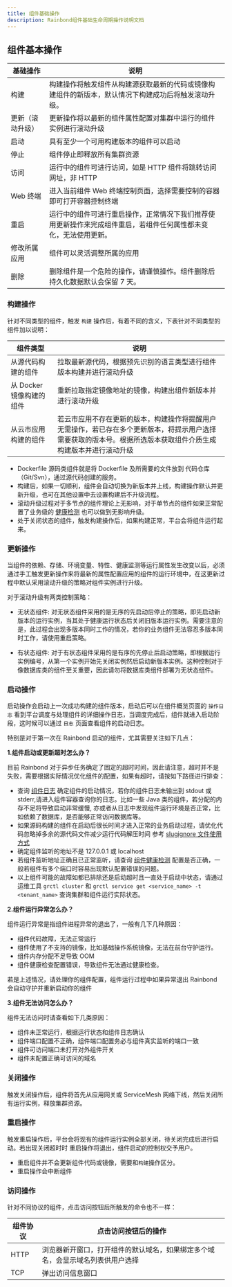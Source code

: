 ```yaml
---
title: 组件基础操作
description: Rainbond组件基础生命周期操作说明文档
---
```


## 组件基本操作

| 基础操作         | 说明                                                                                                             |
| ---------------- | ---------------------------------------------------------------------------------------------------------------- |
| 构建             | 构建操作将触发组件从构建源获取最新的代码或镜像构建组件的新版本，默认情况下构建成功后将触发滚动升级。        |
| 更新（滚动升级） | 更新操作将以最新的组件属性配置对集群中运行的组件实例进行滚动升级                                                 |
| 启动             | 具有至少一个可用构建版本的组件可以启动                                                                           |
| 停止             | 组件停止即释放所有集群资源                                                                                       |
| 访问             | 运行中的组件可进行访问，如是 HTTP 组件将跳转访问网址，非 HTTP                                                    |
| Web 终端         | 进入当前组件 Web 终端控制页面，选择需要控制的容器即可打开容器控制终端                                            |
| 重启             | 运行中的组件可进行重启操作，正常情况下我们推荐使用更新操作来完成组件重启，若组件任何属性都未变化，无法使用更新。 |
| 修改所属应用     | 组件可以灵活调整所属的应用                                                                                       |
| 删除             | 删除组件是一个危险的操作，请谨慎操作。组件删除后持久化数据默认会保留 7 天。                                      |

### 构建操作

针对不同类型的组件，触发 `构建` 操作后，有着不同的含义，下表针对不同类型的组件加以说明：

| 组件类型                 | 说明                                                                                                                                                             |
| ------------------------ | ---------------------------------------------------------------------------------------------------------------------------------------------------------------- |
| 从源代码构建的组件       | 拉取最新源代码，根据预先识别的语言类型进行组件版本构建并进行滚动升级                                                                                             |
| 从 Docker 镜像构建的组件 | 重新拉取指定镜像地址的镜像，构建出组件新版本并进行滚动升级                                                                                                       |
| 从云市应用构建的组件     | 若云市应用不存在更新的版本，构建操作将提醒用户无需操作，若已存在多个更新版本，将提示用户选择需要获取的版本号。根据所选版本获取组件介质生成构建版本并进行滚动升级 |

- Dockerfile 源码类组件就是将 Dockerfile 及所需要的文件放到 代码仓库（Git/Svn），通过源代码创建的服务。
- 构建后，如果一切顺利，组件会自动切换为新版本并上线，构建操作默认并更新升级，也可在其他设置中去设置构建后不升级流程。
- 滚动升级过程对于多节点的组件理论上无影响，对于单节点的组件如果正常配置了业务级的 [健康检测](/docs/use-manual/component-manage/other/) 也可以做到无影响升级。
- 处于关闭状态的组件，触发构建操作后，如果构建正常，平台会将组件运行起来。
### 更新操作

当组件的依赖、存储、环境变量、特性、健康监测等运行属性发生改变以后，必须通过手工触发更新操作来将最新的属性配置应用的组件的运行环境中，在这更新过程中默认采用滚动升级的策略对组件实例进行升级。

对于滚动升级有两类控制策略：
* 无状态组件: 对无状态组件采用的是无序的先启动后停止的策略，即先启动新版本的运行实例，当其处于健康运行状态后关闭旧版本运行实例。需要注意的是，此过程会出现多版本同时工作的情况，若你的业务组件无法容忍多版本同时工作，请使用重启策略。

* 有状态组件: 对于有状态组件采用的是有序的先停止后启动策略，即根据运行实例编号，从第一个实例开始先关闭实例然后启动新版本实例。这种控制对于像数据库类的组件至关重要，因此请勿将数据库类组件部署为无状态组件。

### 启动操作

启动操作会启动上一次成功构建的组件版本，启动后可以在组件概览页面的 `操作日志` 看到平台调度与处理组件的详细操作日志，当调度完成后，组件就进入启动阶段，这时候可以通过 `日志` 页面查看组件的启动日志。

特别是对于第一次在 Rainbond 启动的组件，尤其需要关注如下几点：

**1.组件启动或更新超时怎么办？**

目前 Rainbond 对于异步任务确定了固定的超时时间，因此请注意，超时并不是失败，需要根据实际情况优化组件的配置，如果有超时，请按如下路径进行排查：
- 查询 [组件日志](../service-log#组件运行日志) 确定组件的启动情况，若你的组件日志未输出到 stdout 或 stderr,请进入组件容器查询你的日志。比如一些 Java 类的组件，若分配的内存不足将导致启动非常缓慢, 亦或者从日志中发现组件运行环境是否正常，比如依赖了数据库，是否能够正常访问数据库等。
- 如果源码构建的组件在启动后很长时间才进入正常的业务启动过程，请优化代码忽略掉多余的源代码文件减少运行代码解压时间 参考 [slugignore 文件使用方式](/docs/use-manual/component-create/language-support/slugignore)
- 确定组件监听的地址不是 127.0.0.1 或 localhost
- 若组件监听地址正确且已正常监听，请查询 [组件健康检测](/docs/use-manual/component-manage/other/) 配置是否正确，一般若组件有多个端口时容易出现默认配置错误的问题。
- 以上组件可能的故障如都已排除还是启动超时且一直处于启动中状态，请通过运维工具 `grctl cluster` 和 `grctl service get <service_name> -t <tenant_name>` 查询集群和组件运行实际状态。

**2.组件运行异常怎么办？**

组件运行异常是指组件进程异常的退出了，一般有几下几种原因：

- 组件代码故障，无法正常运行
- 组件使用了不支持的镜像，比如基础操作系统镜像，无法在前台守护运行。
- 组件内存分配不足导致 OOM
- 组件健康检查配置错误，导致组件无法通过健康检查。

若是上述情况，请处理你的组件配置，组件运行过程中如果异常退出 Rainbond 会自动守护并重新启动你的组件

**3.组件无法访问怎么办？**

组件无法访问时请查看如下几类原因：

- 组件未正常运行，根据运行状态和组件日志确认
- 组件端口配置不正确，组件端口配置务必与组件真实监听的端口一致
- 组件可访问端口未打开对外组件开关
- 组件未配置正确可访问的域名

### 关闭操作

触发关闭操作后，组件将首先从应用网关或 ServiceMesh 网络下线，然后关闭所有运行实例，释放集群资源。

### 重启操作

触发重启操作后，平台会将现有的组件运行实例全部关闭，待关闭完成后进行启动。若出现关闭超时时 重启操作将退出，组件启动的控制权交予用户。

- 重启组件并不会更新组件代码或镜像，需要和`构建`操作区分。
- 重启操作会中断组件

### 访问操作

针对不同协议的组件，点击访问按钮后所触发的命令也不一样：

| 组件协议 | 点击访问按钮后的操作                                                           |
| -------- | ------------------------------------------------------------------------------ |
| HTTP     | 浏览器新开窗口，打开组件的默认域名，如果绑定多个域名，会显示域名列表供用户选择 |
| TCP      | 弹出访问信息窗口                                                               |
